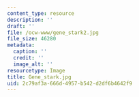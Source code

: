 ```yaml
---
content_type: resource
description: ''
draft: ''
file: /ocw-www/gene_stark2.jpg
file_size: 46280
metadata:
  caption: ''
  credit: ''
  image_alt: ''
resourcetype: Image
title: Gene_stark.jpg
uid: 2c79af3a-666d-4957-b542-d2df6b4642f9
---
```

